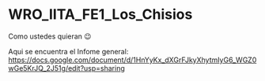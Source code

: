 # WRO_IITA_FE1_Los_Chisios
Como ustedes quieran 😉


Aqui se encuentra el Infome general:
https://docs.google.com/document/d/1HnYyKx_dXGrFJkyXhytmIyG6_WGZ0wGe5KrJQ_2J51g/edit?usp=sharing











































































































